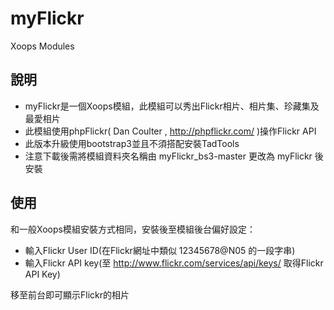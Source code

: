 myFlickr
========

Xoops Modules

## 說明
* myFlickr是一個Xoops模組，此模組可以秀出Flickr相片、相片集、珍藏集及最愛相片
* 此模組使用phpFlickr( Dan Coulter , http://phpflickr.com/ )操作Flickr API
* 此版本升級使用bootstrap3並且不須搭配安裝TadTools
* 注意下載後需將模組資料夾名稱由 myFlickr_bs3-master 更改為 myFlickr 後安裝

## 使用
和一般Xoops模組安裝方式相同，安裝後至模組後台偏好設定：
* 輸入Flickr User ID(在Flickr網址中類似 12345678@N05 的一段字串)
* 輸入Flickr API key(至 http://www.flickr.com/services/api/keys/ 取得Flickr API Key)

移至前台即可顯示Flickr的相片

